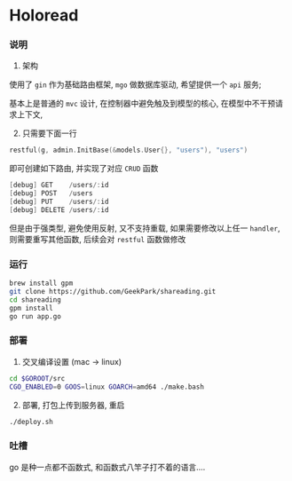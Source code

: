 # Holoread

### 说明

1. 架构

使用了 `gin` 作为基础路由框架, `mgo` 做数据库驱动, 希望提供一个 `api` 服务;

基本上是普通的 `mvc` 设计, 在控制器中避免触及到模型的核心, 在模型中不干预请求上下文,



2. 只需要下面一行

``` go
restful(g, admin.InitBase(&models.User{}, "users"), "users")
```
即可创建如下路由, 并实现了对应 `CRUD` 函数
```go
[debug] GET    /users/:id
[debug] POST   /users
[debug] PUT    /users/:id
[debug] DELETE /users/:id
```

但是由于强类型, 避免使用反射, 又不支持重载, 如果需要修改以上任一 `handler`, 则需要重写其他函数,
后续会对 `restful` 函数做修改

### 运行
```bash
brew install gpm
git clone https://github.com/GeekPark/shareading.git
cd shareading
gpm install
go run app.go
```


### 部署
1. 交叉编译设置 (mac -> linux)
``` bash
cd $GOROOT/src
CGO_ENABLED=0 GOOS=linux GOARCH=amd64 ./make.bash
```
2. 部署, 打包上传到服务器, 重启
``` bash
./deploy.sh
```

### 吐槽
go 是种一点都不函数式, 和函数式八竿子打不着的语言....


